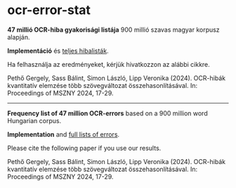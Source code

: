 # ocr-error-stat

__47 millió OCR-hiba gyakorisági listája__ 900 millió szavas magyar korpusz alapján.

__Implementáció__ és [teljes hibalisták](results).

Ha felhasználja az eredményeket, kérjük hivatkozzon az alábbi cikkre.

Pethő Gergely, Sass Bálint, Simon László, Lipp Veronika (2024). OCR-hibák kvantitatív elemzése több szövegváltozat összehasonlításával. In: Proceedings of MSZNY 2024, 17-29.

---

__Frequency list of 47 million OCR-errors__ based on a 900 million word Hungarian corpus.

__Implementation__ and [full lists of errors](results).

Please cite the following paper if you use our results.

Pethő Gergely, Sass Bálint, Simon László, Lipp Veronika (2024). OCR-hibák kvantitatív elemzése több szövegváltozat összehasonlításával. In: Proceedings of MSZNY 2024, 17-29.

